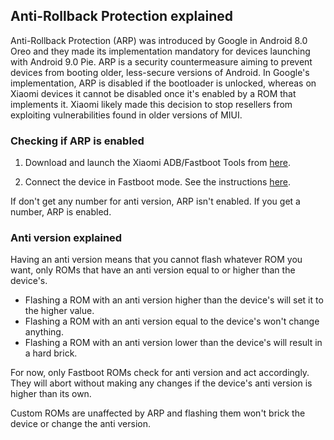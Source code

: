 ## Anti-Rollback Protection explained

Anti-Rollback Protection (ARP) was introduced by Google in Android 8.0 Oreo and they made its implementation mandatory for devices launching with Android 9.0 Pie. ARP is a security countermeasure aiming to prevent devices from booting older, less-secure versions of Android. In Google's implementation, ARP is disabled if the bootloader is unlocked, whereas on Xiaomi devices it cannot be disabled once it's enabled by a ROM that implements it. Xiaomi likely made this decision to stop resellers from exploiting vulnerabilities found in older versions of MIUI.

### Checking if ARP is enabled

1. Download and launch the Xiaomi ADB/Fastboot Tools from [here](tools.md).

2. Connect the device in Fastboot mode. See the instructions [here](https://saki-eu.github.io/XiaomiADBFastbootTools/).

If don't get any number for anti version, ARP isn't enabled. If you get a number, ARP is enabled.

### Anti version explained

Having an anti version means that you cannot flash whatever ROM you want, only ROMs that have an anti version equal to or higher than the device's.

* Flashing a ROM with an anti version higher than the device's will set it to the higher value.
* Flashing a ROM with an anti version equal to the device's won't change anything.
* Flashing a ROM with an anti version lower than the device's will result in a hard brick.

For now, only Fastboot ROMs check for anti version and act accordingly. They will abort without making any changes if the device's anti version is higher than its own.

Custom ROMs are unaffected by ARP and flashing them won't brick the device or change the anti version.